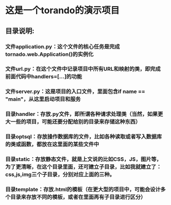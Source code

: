 # 这是一个torando的演示项目

## 目录说明:
### 文件application.py：这个文件的核心任务是完成tornado.web.Application()的实例化
### 文件url.py：在这个文件中记录项目中所有URL和映射的类，即完成前面代码中handlers=[...]的功能
### 文件server.py：这是项目的入口文件，里面包含if __name__ == "__main__"，从这里启动项目和服务
### 目录handler：存放.py文件，即所谓各种请求处理类（当然，如果更大一些的项目，可能还要分配给别的目录来存储这种东西）
### 目录optsql：存放操作数据库的文件，比如各种读取或者写入数据库的类或函数，都放在这里面的某些文件中
### 目录static：存放静态文件，就是上文说的比如CSS，JS，图片等，为了更清晰，在这个目录里面，还可建立子目录，比如我就建立了：css,js,img三个子目录，分别对应上面的三种。
### 目录template：存放.html的模板（在更大型的项目中，可能会设计多个目录来存放不同的模板，或者在里面再有子目录进行区分）




